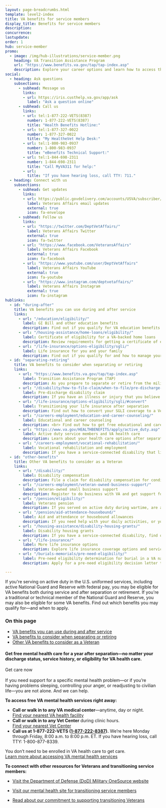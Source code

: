 ```yaml
---
layout: page-breadcrumbs.html
template: level2-index
title: VA benefits for service members
display_title: Benefits for service members
description: 
concurrence:
lastupdate:
order: 1
hub: service-member
promo:
  - image: /img/hub-illustrations/service-member.png
    heading: VA Transition Assistance Program 
    url: "https://www.benefits.va.gov/tap/tap-index.asp"
    description: Explore your career options and learn how to access the VA benefits you've earned.
social:
  - heading: Ask questions
    subsections:
      - subhead: Message us
        links:
        - url: https://iris.custhelp.va.gov/app/ask
          label: "Ask a question online"
      - subhead: Call us
        links:
        - url: tel:1-877-222-VETS(8387)
          number: 1-877-222-VETS(8387)
          title: "Health Benefits Hotline:"
        - url: tel:1-877-327-0022
          number: 1-877-327-0022
          title: "My HealtheVet Help Desk:"
        - url: tel:1-800-983-0937
          number: 1-800-983-0937
          title: "eBenefits Technical Support:"
        - url: tel:1-844-698-2311
          number: 1-844-698-2311
          title: "Call MyVA311 for help:"
        - url:
          title: "If you have hearing loss, call TTY: 711."
  - heading: Connect with us
    subsections:
      - subhead: Get updates
        links:
        - url: https://public.govdelivery.com/accounts/USVA/subscriber/new/
          label: Veterans Affairs email updates
          external: true
          icon: fa-envelope
      - subhead: Follow us
        links:
        - url: "https://twitter.com/DeptVetAffairs/"
          label: Veterans Affairs Twitter
          external: true
          icon: fa-twitter
        - url: "https://www.facebook.com/VeteransAffairs"
          label: Veterans Affairs Facebook
          external: true
          icon: fa-facebook
        - url: "https://www.youtube.com/user/DeptVetAffairs"
          label: Veterans Affairs YouTube
          external: true
          icon: fa-youtube
        - url: "https://www.instagram.com/deptvetaffairs/"
          label: Veterans Affairs Instagram
          external: true
          icon: fa-instagram
hublinks:
  - id: "during-after"
    title: VA benefits you can use during and after service
    links:
      - url: "/education/eligibility/"
        label: GI Bill and other education benefits
        description: Find out if you qualify for VA education benefits to help pay for school or training. If you qualify for the Post-9/11 GI Bill, learn how to transfer your unused benefits to your spouse or dependent children. <br> <b>Open to active and inactive duty service members</b>
      - url: "/housing-assistance/home-loans/eligibility/"
        label: Certificate of eligibility for a VA-backed home loans
        description: Review requirements for getting a certificate of eligibility to buy, build, improve, or refinance a home. <br> <b>Open to active and inactive duty service members</b>
      - url: "/life-insurance/options-eligibility/sgli/"
        label: Life insurance for you and your family
        description: Find out if you qualify for and how to manage your SGLI coverage, and learn about coverage options for you and your family after separation or retirement. <br> <b>Open to active and inactive duty service members</b>
  - id: "separating-retiring"
    title: VA benefits to consider when separating or retiring
    links:
      - url: "https://www.benefits.va.gov/tap/tap-index.asp"
        label: Transition Assistance Program (TAP)
        description: As you prepare to separate or retire from the military, explore your career options and learn how to access the VA benefits you've earned by attending a TAP briefing. <br> <b>Open to active and inactive duty service members</b>
      - url: "/disability/how-to-file-claim/when-to-file/pre-discharge-claim/"
        label: Pre-discharge disability claim
        description: If you have an illness or injury that you believe was caused—or made worse—by your service, find out how to file a disability claim through the Benefits Delivery at Discharge program. This may help speed up your claim so you can get your benefits sooner. You'll need to file <b>180 to 90 days</b> before separation. <br> <b>Open to active and inactive duty service members</b>
      - url: "/life-insurance/options-eligibility/sgli/#convert"
        label: Transitioning your life insurance after separation
        description: Find out how to convert your SGLI coverage to a Veterans' Group Life Insurance (VGLI) or commercial policy, and learn about other options for coverage if you have service-connected disabilities or want coverage for your family. In some cases, you must act within <b>120 days</b> of separation to ensure no lapse in coverage. <br> <b>Open to active and inactive duty service members</b>
      - url: "/careers-employment/education-and-career-counseling/"
        label: Educational and career counseling
        description: <br> Find out how to get free educational and career counseling (also called Chapter 36). You'll need to apply between <b>6 months</b> before and <b>1 year</b> after separation. <br> <b>Open to active duty service members only</b>        
      - url: "https://www.va.gov/HEALTHBENEFITS/apply/active_duty.asp"
        label: Active duty service members and VA health care
        description: Learn about your health care options after separation or retirement and how to apply for VA health care. You can apply as soon as you receive your separation or retirement orders. If you're a combat Veteran, apply right away to take advantage of <b>5 years</b> of enhanced eligibility. <br> <b>Open to active duty service members only</b>
      - url: "/careers-employment/vocational-rehabilitation/"
        label: Vocational rehabilitation and employment
        description: If you have a service-connected disability that limits your ability to work or prevents you from working, find out how to apply for vocational rehab. You can apply up to <b>12 years</b> from the date you receive your notice of separation or first VA service-connected disability rating. <br> <b>Open to active and inactive duty service members</b>
  - id: "other-benefits"
    title: Other VA benefits to consider as a Veteran
    links:
      - url: "/disability/"
        label: Disability compensation
        description: File a claim for disability compensation for conditions related to your military service, and manage your benefits over time. <br> <b>Open to active and inactive duty service members</b>        
      - url: "/careers-employment/veteran-owned-business-support/"
        label: Veteran-owned small business support
        description: Register to do business with VA and get support for your Veteran-owned small business. If you have a service-connected disability, you may qualify for added benefits as a service-disabled Veteran-owned small business. <br> <b>Open to active and inactive duty service members</b>
      - url: "/pension/eligibility/"
        label: Veterans pension
        description: If you served on active duty during wartime, are at least 65 years old or have a service-connected disability, and have limited or no income, find out if you qualify for a Veterans Pension. <br> <b>Open to active duty service members only</b>
      - url: "/pension/aid-attendance-housebound/"
        label: Aid and attendance or housebound allowances
        description: If you need help with your daily activities, or you’re housebound, see if you qualify for monthly payments added to the amount of your monthly Veterans pension. <br> <b>Open to active duty service members only</b>
      - url: "/housing-assistance/disability-housing-grants/"
        label: Disability housing grants
        description: If you have a service-connected disability, find out how to apply for a housing grant to make changes to your home to help you live more independently. <br> <b>Open to active and inactive duty service members</b>
      - url: "/life-insurance/"    
        label: More life insurance options
        description: Explore life insurance coverage options and services for you and your family, and manage your policy online. <br> <b>Open to active and inactive duty service members</b>
      - url: "/burials-memorials/pre-need-eligibility/"
        label: Pre-need eligibility determination for burial in a VA national cemetery
        description: Apply for a pre-need eligibility decision letter to confirm that you qualify for burial in a VA national cemetery. This can help you pre-plan, and make the process easier for your family members in their time of need. <br> <b>Open to active and inactive duty service members</b>

---
```


<p class="va-introtext">
If you're serving on active duty in the U.S. uniformed services, including active National Guard and Reserve with federal pay, you may be eligible for VA benefits both during service and after separation or retirement. If you're a traditional or technical member of the National Guard and Reserve, you may also be eligible for some VA benefits. Find out which benefits you may qualify for—and when to apply.
</p>

<h3>On this page</h3>

<ul>
  <li><a href="#during-after">VA benefits you can use during and after service</a></li>
  <li><a href="#separating-retiring">VA benefits to consider when separating or retiring</a></li>
  <li><a href="#other-benefits">Other VA benefits to consider as a Veteran</a></li>
</ul>

<div class="usa-alert usa-alert-info">
  <div class="usa-alert-body">
    <h4 class="usa-alert-heading">Get free mental health care for a year after separation—no matter your discharge status, service history, or eligibility for VA health care.</h4>
    <a id="crisis-expander-link">Get care now</a>
    <div id="crisis-expander-content" class="expander-content expander-content-closed">
      <div class="expander-content-inner usa-alert-text">
<br>
If you need support for a specific mental health problem—or if you’re having problems sleeping, controlling your anger, or readjusting to civilian life—you are not alone. And we can help.

**To access free VA mental health services right away:**
- **Call or walk in to any VA medical center**—anytime, day or night. <br>
<a href="https://www.va.gov/find-locations/?zoomLevel=4&page=1&address=&facilityType=health&serviceType">Find your nearest VA health facility</a>
- **Call or walk in to any Vet Center** during clinic hours. <br>
<a href="https://www.va.gov/find-locations/?zoomLevel=4&page=1&address=&facilityType=health&serviceType">Find your nearest Vet Center</a>
- **Call us at 1-877-222-VETS (<a href="tel:+18772228387">1-877-222-8387</a>).** We’re here Monday through Friday, 8:00 a.m. to 8:00 p.m. ET. If you have hearing loss, call TTY: 1-800-877-8339.

You don’t need to be enrolled in VA health care to get care. <br>
<a href="https://www.va.gov/health-care/health-needsconditions/mental-health/">Learn more about accessing VA mental health services</a>

**To connect with other resources for Veterans and transitioning service members:**
- <a href="https://www.militaryonesource.mil/">Visit the Department of Defense (DoD) Military OneSource website</a>
- <a href="https://www.mentalhealth.va.gov/transitioningservice/programs.asp">Visit our mental health site for transitioning service members</a>
- <a href="https://www.whitehouse.gov/presidential-actions/presidential-executive-order-supporting-veteranstransition-uniformed-service-civilian-life/">Read about our commitment to supporting transitioning Veterans</a>

   </div>
  </div>
 </div>
</div>

<script type="text/javascript">
  // Toggle the expandable crisis info
  document.getElementById('crisis-expander-link')
    .addEventListener('click', function () {
      document.getElementById('crisis-expander-content').classList.toggle('expander-content-closed');
    });
</script>
